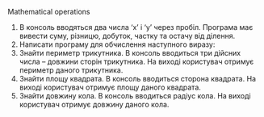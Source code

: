 Mathematical operations
1) В консоль вводяться два числа ‘x’ і ‘y’ через пробіл. Програма має вивести суму, різницю, добуток, частку та остачу від ділення.
2) Написати програму для обчислення наступного виразу: 
3) Знайти периметр трикутника. В консоль вводиться три дійсних числа – довжини сторін трикутника. На виході користувач отримує периметр даного трикутника.
4) Знайти площу квадрата. В консоль вводиться сторона квадрата. На виході користувач отримує площу даного квадрата.
5) Знайти довжину кола. В консоль вводиться радіус кола. На виході користувач отримує довжину даного кола.
